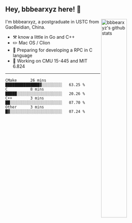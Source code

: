 ## Hey, bbbearxyz here! :wave:

<img align="right" alt="bbbearxyz's github stats" width="40%" src="https://github-readme-stats.vercel.app/api?username=bbbearxyz&show_icons=true">

I'm bbbearxyz, a postgraduate in USTC from GaoBeidian, China.

-   :hammer_and_pick:    know a little in Go and C++
-   :pencil2: Mac OS / Clion
-   :seedling: Preparing for developing a RPC in C language 
-   :thinking: Working on CMU 15-445 and MIT 6.824
---
<!--START_SECTION:waka-->
```text
CMake      26 mins         ███████████████▓░░░░░░░░░   63.25 % 
C          8 mins          █████░░░░░░░░░░░░░░░░░░░░   20.26 % 
C++        3 mins          ██░░░░░░░░░░░░░░░░░░░░░░░   07.70 % 
Other      3 mins          █▓░░░░░░░░░░░░░░░░░░░░░░░   07.24 % 
```
<!--END_SECTION:waka-->
